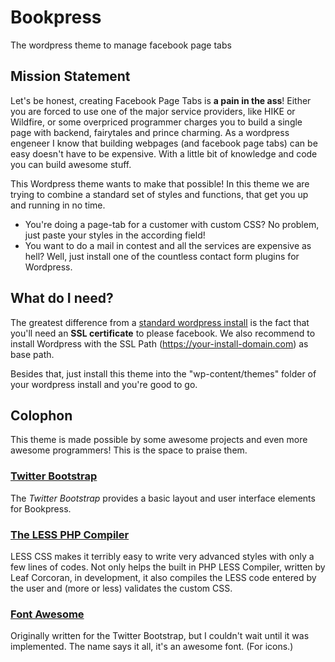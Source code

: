 # Bookpress
The wordpress theme to manage facebook page tabs

## Mission Statement
Let's be honest, creating Facebook Page Tabs is **a pain in the ass**! Either you are forced to use one of the major service providers, like HIKE or Wildfire, or some overpriced programmer charges you to build a single page with backend, fairytales and prince charming.
As a wordpress engeneer I know that building webpages (and facebook page tabs) can be easy doesn't have to be expensive. With a little bit of knowledge and code you can build awesome stuff.

This Wordpress theme wants to make that possible! In this theme we are trying to combine a standard set of styles and functions, that get you up and running in no time.

* You're doing a page-tab for a customer with custom CSS? No problem, just paste your styles in the according field!
* You want to do a mail in contest and all the services are expensive as hell? Well, just install one of the countless contact form plugins for Wordpress.

## What do I need?
The greatest difference from a [standard wordpress install](http://codex.wordpress.org/Installing_WordPress) is the fact that you'll need an **SSL certificate** to please facebook. We also recommend to install Wordpress with the SSL Path (https://your-install-domain.com) as base path.

Besides that, just install this theme into the "wp-content/themes" folder of your wordpress install and you're good to go.

## Colophon
This theme is made possible by some awesome projects and even more awesome programmers! This is the space to praise them.

### [Twitter Bootstrap](http://getbootstrap.com)
The *Twitter Bootstrap* provides a basic layout and user interface elements for Bookpress.

### [The LESS PHP Compiler](https://github.com/leafo/lessphp)
LESS CSS makes it terribly easy to write very advanced styles with only a few lines of codes. Not only helps the built in PHP LESS Compiler, written by Leaf Corcoran, in development, it also compiles the LESS code entered by the user and (more or less) validates the custom CSS.

### [Font Awesome](http://fortawesome.github.io/Font-Awesome/)
Originally written for the Twitter Bootstrap, but I couldn't wait until it was implemented. The name says it all, it's an awesome font. (For icons.)
